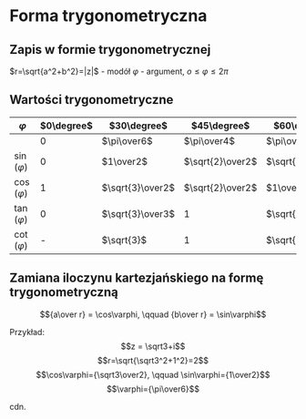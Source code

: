 # Forma trygonometryczna

## Zapis w formie trygonometrycznej

$r=\sqrt{a^2+b^2}=|z|$ - modół
$\varphi$ - argument, $o \leq \varphi \leq 2\pi$ 

## Wartości trygonometryczne
| $\varphi$| $0\degree$ | $30\degree$      | $45\degree$      | $60\degree$      | $90\degree$ | $180\degree$ | $270\degree$ | $360\degree$ |
| ----------------- | ---------- | ---------------- | ---------------- | ---------------- | ----------- | ------------ | ------------ | ------------ |
|                   |0|$\pi\over6$|$\pi\over4$|$\pi\over3$|$\pi\over2$|$\pi$|$3\pi\over2$|$2\pi$|
| $\sin(\varphi)$ | 0          | $1\over2$        | $\sqrt{2}\over2$ | $\sqrt{3}\over2$ | 1           | 0            | -1           | 0            |
| $\cos(\varphi)$ | 1          | $\sqrt{3}\over2$ | $\sqrt{2}\over2$ | $1\over2$        | 0           | -1           | 0            | 1            |
| $\tan(\varphi)$ | 0          | $\sqrt{3}\over3$ | 1                | $\sqrt{3}$       | -           | 0            | -            | 0            |
| $\cot(\varphi)$ | -          | $\sqrt{3}$       | 1                | $\sqrt{3}\over3$ | 0           | -            | 0            | -            |

## Zamiana iloczynu kartezjańskiego na formę trygonometryczną
$${a\over r} = \cos\varphi, \qquad {b\over r} = \sin\varphi$$

Przykład:
$$z = \sqrt3+i$$
$$r=\sqrt{\sqrt3^2+1^2}=2$$
$$\cos\varphi={\sqrt3\over2}, \qquad \sin\varphi={1\over2}$$
$$\varphi={\pi\over6}$$

cdn.